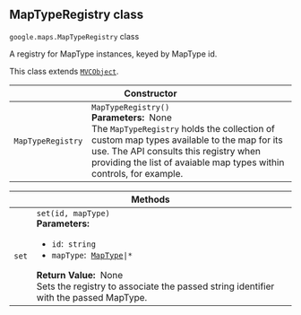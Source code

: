 <h2 id="MapTypeRegistry"> MapTypeRegistry class </h2><p>
<code><span itemprop="path">google.maps</span>.<span itemprop="name">MapTypeRegistry</span></code>
class
</p><p>A registry for MapType instances, keyed by MapType id.</p><p>This class extends
<code><a href="https://github.com/amenadiel/google-maps-documentation/blob/master/docs/MVCObject.md">MVCObject</a></code>.
</p><div class="devsite-table-wrapper"><table class="constructors responsive" summary="class MapTypeRegistry - Constructor">
<thead>
<tr><th colspan="2" id="MapTypeRegistry.constructor">Constructor</th>
</tr></thead>
<tbody>
<tr>
<td><code><span>MapTypeRegistry</span></code></td>
<td><div><code>MapTypeRegistry()</code></div>
<div class="desc"><strong>Parameters:</strong>&nbsp; None</div>
<div class="desc">The <code>MapTypeRegistry</code> holds the collection of custom map types available to the map for its use. The API consults this registry when providing the list of avaiable map types within controls, for example.</div></td>
</tr>
</tbody>
</table></div><div class="devsite-table-wrapper"><table class="methods responsive" summary="class MapTypeRegistry - Methods">
<thead>
<tr><th colspan="2">Methods</th>
</tr></thead>
<tbody>
<tr id="MapTypeRegistry.set">
<td><code><span>set</span></code></td>
<td><div><code>set(id, mapType)</code></div>
<div class="desc"><strong>Parameters:</strong>&nbsp; <ul>
<li><code>id</code>:&nbsp; <code>string</code></li>
<li><code>mapType</code>:&nbsp; <code><a href="https://github.com/amenadiel/google-maps-documentation/blob/master/docs/MapType.md">MapType</a>|*</code></li>
</ul></div>
<div class="desc"><strong>Return Value:</strong>&nbsp; None</div>
<div class="desc">Sets the registry to associate the passed string identifier with the passed MapType.</div></td>
</tr>
</tbody>
</table></div>